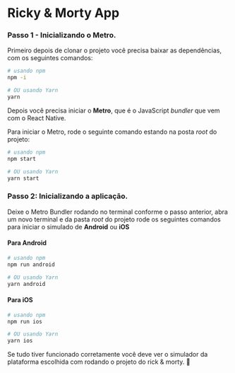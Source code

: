 # Ricky & Morty App

### Passo 1 - Inicializando o Metro.

Primeiro depois de clonar o projeto você precisa baixar as dependências, com os seguintes comandos:

```bash
# usando npm
npm -i

# OU usando Yarn
yarn
```
Depois você precisa iniciar o **Metro**, que é o JavaScript _bundler_ que vem com o React Native.

Para iniciar o Metro, rode o seguinte comando estando na posta _root_ do projeto:


```bash
# usando npm
npm start

# OU usando Yarn
yarn start
```

### Passo 2: Inicializando a aplicação.

Deixe o Metro Bundler rodando no terminal conforme o passo anterior, abra um novo terminal e da pasta _root_ do projeto rode os seguintes comandos para iniciar o simulado de **Android** ou **iOS**


#### Para Android

```bash
# usando npm
npm run android

# OU usando Yarn
yarn android
```

#### Para iOS

```bash
# usando npm
npm run ios

# OU usando Yarn
yarn ios
```

Se tudo tiver funcionado corretamente você deve ver o simulador da plataforma escolhida com rodando o projeto do rick & morty. :tada:
